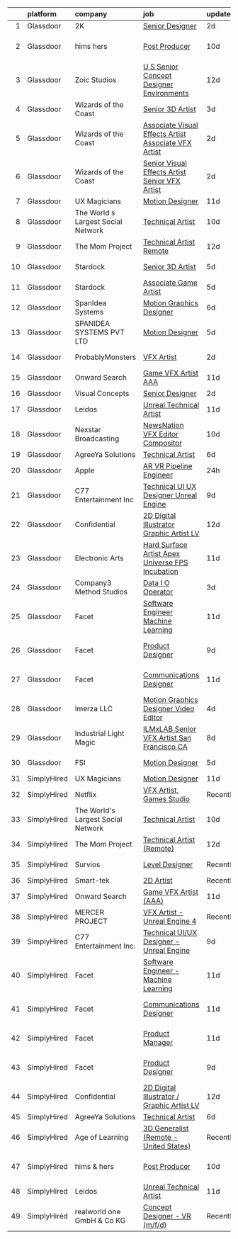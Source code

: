 

|    | platform    | company                            | job                                                                                                                                                                                                                                                                                                                                                                                                                                                                                                                                                                                                                                                                                                                                                                                                                                                                                                                                                                                                                                                                                                                                                                                                                                                                                                                                                                                            | update_time   | location           |
|---:|:------------|:-----------------------------------|:-----------------------------------------------------------------------------------------------------------------------------------------------------------------------------------------------------------------------------------------------------------------------------------------------------------------------------------------------------------------------------------------------------------------------------------------------------------------------------------------------------------------------------------------------------------------------------------------------------------------------------------------------------------------------------------------------------------------------------------------------------------------------------------------------------------------------------------------------------------------------------------------------------------------------------------------------------------------------------------------------------------------------------------------------------------------------------------------------------------------------------------------------------------------------------------------------------------------------------------------------------------------------------------------------------------------------------------------------------------------------------------------------|:--------------|:-------------------|
|  1 | Glassdoor   | 2K                                 | [Senior Designer](https://www.glassdoor.com/partner/jobListing.htm?pos=113&ao=1136043&s=58&guid=00000181a3fccc8392984e3c2d53de39&src=GD_JOB_AD&t=SR&vt=w&ea=1&cs=1_6e5af608&cb=1656313662894&jobListingId=1007962391680&jrtk=3-0-1g6hvpj5cklui801-1g6hvpj5rk25a800-997da2ebb8f2c82a-)                                                                                                                                                                                                                                                                                                                                                                                                                                                                                                                                                                                                                                                                                                                                                                                                                                                                                                                                                                                                                                                                                                          | 2d            | Austin, TX         |
|  2 | Glassdoor   | hims   hers                        | [Post Producer](https://www.glassdoor.com/partner/jobListing.htm?pos=130&ao=1136043&s=58&guid=00000181a3fccc8392984e3c2d53de39&src=GD_JOB_AD&t=SR&vt=w&ea=1&cs=1_dd08790f&cb=1656313662900&jobListingId=1007945311760&jrtk=3-0-1g6hvpj5cklui801-1g6hvpj5rk25a800-572089550f33025c-)                                                                                                                                                                                                                                                                                                                                                                                                                                                                                                                                                                                                                                                                                                                                                                                                                                                                                                                                                                                                                                                                                                            | 10d           | Los Angeles, CA    |
|  3 | Glassdoor   | Zoic Studios                       | [U S  Senior Concept Designer   Environments](https://www.glassdoor.com/partner/jobListing.htm?pos=115&ao=1136043&s=58&guid=00000181a3fccc8392984e3c2d53de39&src=GD_JOB_AD&t=SR&vt=w&ea=1&cs=1_c2365fbd&cb=1656313662894&jobListingId=1007940779750&jrtk=3-0-1g6hvpj5cklui801-1g6hvpj5rk25a800-3dd602ff0a6833af-)                                                                                                                                                                                                                                                                                                                                                                                                                                                                                                                                                                                                                                                                                                                                                                                                                                                                                                                                                                                                                                                                              | 12d           | Remote             |
|  4 | Glassdoor   | Wizards of the Coast               | [Senior 3D Artist](https://www.glassdoor.com/partner/jobListing.htm?pos=128&ao=1136043&s=58&guid=00000181a3fccc8392984e3c2d53de39&src=GD_JOB_AD&t=SR&vt=w&ea=1&cs=1_a032024f&cb=1656313662895&jobListingId=1007959625386&jrtk=3-0-1g6hvpj5cklui801-1g6hvpj5rk25a800-7d6b2e91fe069f28-)                                                                                                                                                                                                                                                                                                                                                                                                                                                                                                                                                                                                                                                                                                                                                                                                                                                                                                                                                                                                                                                                                                         | 3d            | Bellevue, WA       |
|  5 | Glassdoor   | Wizards of the Coast               | [Associate Visual Effects Artist   Associate VFX Artist](https://www.glassdoor.com/partner/jobListing.htm?pos=111&ao=1136043&s=58&guid=00000181a3fccc8392984e3c2d53de39&src=GD_JOB_AD&t=SR&vt=w&ea=1&cs=1_c650057c&cb=1656313662894&jobListingId=1007961505800&jrtk=3-0-1g6hvpj5cklui801-1g6hvpj5rk25a800-40b4fe3b46a0262c-)                                                                                                                                                                                                                                                                                                                                                                                                                                                                                                                                                                                                                                                                                                                                                                                                                                                                                                                                                                                                                                                                   | 2d            | Renton, WA         |
|  6 | Glassdoor   | Wizards of the Coast               | [Senior Visual Effects Artist   Senior VFX Artist](https://www.glassdoor.com/partner/jobListing.htm?pos=120&ao=1136043&s=58&guid=00000181a3fccc8392984e3c2d53de39&src=GD_JOB_AD&t=SR&vt=w&ea=1&cs=1_172ce47d&cb=1656313662894&jobListingId=1007961509552&jrtk=3-0-1g6hvpj5cklui801-1g6hvpj5rk25a800-6436024f98db2467-)                                                                                                                                                                                                                                                                                                                                                                                                                                                                                                                                                                                                                                                                                                                                                                                                                                                                                                                                                                                                                                                                         | 2d            | Renton, WA         |
|  7 | Glassdoor   | UX Magicians                       | [Motion Designer](https://www.glassdoor.com/partner/jobListing.htm?pos=121&ao=1136043&s=58&guid=00000181a3fccc8392984e3c2d53de39&src=GD_JOB_AD&t=SR&vt=w&ea=1&cs=1_8c339020&cb=1656313662894&jobListingId=1007942419974&jrtk=3-0-1g6hvpj5cklui801-1g6hvpj5rk25a800-5b2a766fdedec4d3-)                                                                                                                                                                                                                                                                                                                                                                                                                                                                                                                                                                                                                                                                                                                                                                                                                                                                                                                                                                                                                                                                                                          | 11d           | Remote             |
|  8 | Glassdoor   | The World s Largest Social Network | [Technical Artist](https://www.glassdoor.com/partner/jobListing.htm?pos=104&ao=1110586&s=58&guid=00000181a3fccc8392984e3c2d53de39&src=GD_JOB_AD&t=SR&vt=w&cs=1_cc944a11&cb=1656313662892&jobListingId=1007945470127&cpc=82B3195DA92CAF92&jrtk=3-0-1g6hvpj5cklui801-1g6hvpj5rk25a800-de89b06fe75f21ae--6NYlbfkN0DSgjPPcnEdvoK3uuxfISLALE6pB1FR7YSHOr_tSg5_QGIhoz_2VqUepdcKLBLI_zTmP0Cdwc6lpraoh9XYJnd_pt7wUHPw4IIhA9oQdU_zXLzlx3tdAdRRo6J89sBMEaNcmNojZwVeEdaa_PxE2Lf-fVWDI0HmuTZAzzh_-AE30tAW64Q995ll450A90KRlQGcVPdkvoDaVPrdUmBFpk9WuMCAaFrToHdvDZL2xcsVJflB_uHWW-m-NM11okzJ2QrXi_cXASBixbC-GsB2YPjKbfpGLzfWxa_sAqQvAInmm9VMNjnDjqIYrzWid5tPJc3QyEuGtpCE07FaBFZknY9GJWiI1W9BA7VUI7qvO83GH1Sd8HEr67jLyReD6mtzna8TecbLc8toi4t5NNYo_bsWH3iPouzJ7aQqGM1umQAI64hJiIOIRD1kv5JV9U_nY9GwNdsiYfGub3RrF3gVXJZKDx9PuRZzkcpLdBacK4SCWXovaAttS8SIXJBv6riiYW0LtGxA1-fNODWQkCmdfzfz1lI4ckRUkFnzLdw7r17-8-nF7mBWXue54xJo2v-dZAe2FmdqDBpCSg%3D%3D)                                                                                                                                                                                                                                                                                                                                                                                                                                                             | 10d           | New York, NY       |
|  9 | Glassdoor   | The Mom Project                    | [Technical Artist  Remote ](https://www.glassdoor.com/partner/jobListing.htm?pos=103&ao=1110586&s=58&guid=00000181a3fccc8392984e3c2d53de39&src=GD_JOB_AD&t=SR&vt=w&cs=1_b8171db6&cb=1656313662892&jobListingId=1007939939925&cpc=149B3D5996025BBA&jrtk=3-0-1g6hvpj5cklui801-1g6hvpj5rk25a800-264f9011810ab4a3--6NYlbfkN0BDp_epf89aHDQhKpPegNJQ_ldQpEFZQsM9OcONMGxWx6pU56EKHF58QjVdAUvn2gX31HUntCyLUwzir2_2qLQKiwc4zqgc0EcGzWlJtEFabSJje5p3zQNcGS6mmu-hK71c0amOsooqt9D74xqUp2Fe1oOyI1RWtfFw9BBSi2GEBaE6UlKZT1OWIdXPTDdxo4rYXrm00IlO4OvigUsyosmulIWwyxb9T-LqhOb2J-F5s76PIu4nIsS8ReQXWtPGwBoIFIYQIRESqCsgoOJy-7j7SzzoF9GBY2GmUFnglGD0NuK1mmnlpkgPCN9r8yMuEgYwDVaM0-ir_bgC0l6ZYBAp1hCOEWIQWP0u_jwK4g_Gc5uB7kn5MHcsWgyslF5bQk3rx3odOdrHqRaN00hhNI6ip1aboAXPq5IXNZvSHS17Ga4jr7wEyzBiAmDX2v4F2WyfIHdbrrvHPPtgT0IKsift_4tj4BeRvuvcE7VhnQs3LOAd03JrN_PmtqyGw6pL6hh4MhS5kR3fjt5GBkG9kKRaCWAIVn2QlpQBxJF18UPeCV2Gqle_5ATazfXv0of7DOUXnwmBhsh84g%3D%3D)                                                                                                                                                                                                                                                                                                                                                                                                                                                    | 12d           | Bell, CA           |
| 10 | Glassdoor   | Stardock                           | [Senior 3D Artist](https://www.glassdoor.com/partner/jobListing.htm?pos=126&ao=1136043&s=58&guid=00000181a3fccc8392984e3c2d53de39&src=GD_JOB_AD&t=SR&vt=w&ea=1&cs=1_8706140d&cb=1656313662895&jobListingId=1007953689181&jrtk=3-0-1g6hvpj5cklui801-1g6hvpj5rk25a800-cbe991915d613e17-)                                                                                                                                                                                                                                                                                                                                                                                                                                                                                                                                                                                                                                                                                                                                                                                                                                                                                                                                                                                                                                                                                                         | 5d            | Plymouth, MI       |
| 11 | Glassdoor   | Stardock                           | [Associate Game Artist](https://www.glassdoor.com/partner/jobListing.htm?pos=112&ao=1136043&s=58&guid=00000181a3fccc8392984e3c2d53de39&src=GD_JOB_AD&t=SR&vt=w&ea=1&cs=1_8b09c62c&cb=1656313662894&jobListingId=1007953689488&jrtk=3-0-1g6hvpj5cklui801-1g6hvpj5rk25a800-5142e70c69ddd18f-)                                                                                                                                                                                                                                                                                                                                                                                                                                                                                                                                                                                                                                                                                                                                                                                                                                                                                                                                                                                                                                                                                                    | 5d            | Plymouth, MI       |
| 12 | Glassdoor   | SpanIdea Systems                   | [Motion Graphics Designer](https://www.glassdoor.com/partner/jobListing.htm?pos=127&ao=1136043&s=58&guid=00000181a3fccc8392984e3c2d53de39&src=GD_JOB_AD&t=SR&vt=w&ea=1&cs=1_05d52ff6&cb=1656313662895&jobListingId=1007952216575&jrtk=3-0-1g6hvpj5cklui801-1g6hvpj5rk25a800-2d51907f9deffe6b-)                                                                                                                                                                                                                                                                                                                                                                                                                                                                                                                                                                                                                                                                                                                                                                                                                                                                                                                                                                                                                                                                                                 | 6d            | Fremont, CA        |
| 13 | Glassdoor   | SPANIDEA SYSTEMS PVT  LTD          | [Motion Designer](https://www.glassdoor.com/partner/jobListing.htm?pos=114&ao=1136043&s=58&guid=00000181a3fccc8392984e3c2d53de39&src=GD_JOB_AD&t=SR&vt=w&ea=1&cs=1_7d2ef0de&cb=1656313662894&jobListingId=1007954646619&jrtk=3-0-1g6hvpj5cklui801-1g6hvpj5rk25a800-3c66e0c6c0e57cb3-)                                                                                                                                                                                                                                                                                                                                                                                                                                                                                                                                                                                                                                                                                                                                                                                                                                                                                                                                                                                                                                                                                                          | 5d            | San Francisco, CA  |
| 14 | Glassdoor   | ProbablyMonsters                   | [VFX Artist](https://www.glassdoor.com/partner/jobListing.htm?pos=110&ao=1136043&s=58&guid=00000181a3fccc8392984e3c2d53de39&src=GD_JOB_AD&t=SR&vt=w&cs=1_e10b8ea9&cb=1656313662893&jobListingId=1007962507472&jrtk=3-0-1g6hvpj5cklui801-1g6hvpj5rk25a800-d0d1143189ef12b8-)                                                                                                                                                                                                                                                                                                                                                                                                                                                                                                                                                                                                                                                                                                                                                                                                                                                                                                                                                                                                                                                                                                                    | 2d            | Bellevue, WA       |
| 15 | Glassdoor   | Onward Search                      | [Game VFX Artist  AAA ](https://www.glassdoor.com/partner/jobListing.htm?pos=105&ao=1110586&s=58&guid=00000181a3fccc8392984e3c2d53de39&src=GD_JOB_AD&t=SR&vt=w&ea=1&cs=1_171d2b3a&cb=1656313662893&jobListingId=1007941481350&cpc=32EE424DE2B657EB&jrtk=3-0-1g6hvpj5cklui801-1g6hvpj5rk25a800-52a6a5fc57bf2545--6NYlbfkN0B7YoEZZ2QAGDyEGGmBPAUWSHc1Mt3sMCn9FehKcWA3w1Jyd5V8lWMcCNcrTVJ9hnW7k7XyuXHfanvGi6PJPAE0Pv0Ryh-JptsaHmu6l5ePQXpf80VOzE8oLeNg8LSCLaT8Is2hSHsURdqHuKU3MBOiZwVKj_bGzkqosSgxOZbigP1vPYwHi91Viex1_uSeQgamxDajKxDKpbpePdWIxIvDfHjfoU2vQ1yw13Hd3twLruFVEq1HpP8pUQWz1stpGjE7KKdpc-ykk2uXTQyfdkvbHnfyaqA25qnc2OLOqygbR4PheaPg9vrVIa0tXaOvTDRFro5vLJvv2u8G5BhZfzt10rLTRsAMP2UD1CzuJMoRwqu43OVZ5RW3tU3-8g5ZXbHIyW8PqT3CLcJucbUkB3Bls1GLvLpblZJREPZAa6ZFKGVcDDn-HtOVngu_OV4stLGjJlxX0SI42Y0smpN6wh7FgzRFK95Vv50H-bqejVJrFus8ytuFTTwPEhbqb60-5O5tFazVS_sddRsRaF5cih3P4JL-tCGmw94AMkCFzaUdYe5ARNZj8ovVw8VZwRG0Vb1wkHJ5F0pggozZE_2iw1LC8RTf0Wo0eD9ljr1zJjI4q9fnvRvDT22YyCfmHQAviUdK_IjZbICdlIOEU0vP3FwxGdhYhtFMoNvaJB55fbk_5v27-zQVle-rNF-HuzDgszDZRTur-YnrHZaQT1igC0zFUtUGKzH7C5GY8q7_znUI8t0VJhndLe9mYxSLfw00zUrm2MYeBSLU3M4AV6OQDNDakm6Op57mOxQhQGXLeyNyA9Dt_6IRMm3Vh2Ij-KEbrOXzCXIdotONI2wxg2v7_S7bo-71g7A0xZcUBTYzVctSZBp59NU_VriMWR9lp1DVqoDMsvDKmOoWiTB4rNCEXi1NLILc9_b-iKT_folupGGdon7S_rTuEA1Y5GM_nSWVVmPrOgIvVCfOxsRT3dnxjXkSnB1LnqIuqKl29WwIzb0PahUB4CMWzhvUaPATb47x76E%3D) | 11d           | Irvine, CA         |
| 16 | Glassdoor   | Visual Concepts                    | [Senior Designer](https://www.glassdoor.com/partner/jobListing.htm?pos=117&ao=1136043&s=58&guid=00000181a3fccc8392984e3c2d53de39&src=GD_JOB_AD&t=SR&vt=w&ea=1&cs=1_8105da15&cb=1656313662894&jobListingId=1007962391731&jrtk=3-0-1g6hvpj5cklui801-1g6hvpj5rk25a800-681074ee0d9d7d48-)                                                                                                                                                                                                                                                                                                                                                                                                                                                                                                                                                                                                                                                                                                                                                                                                                                                                                                                                                                                                                                                                                                          | 2d            | Austin, TX         |
| 17 | Glassdoor   | Leidos                             | [Unreal Technical Artist](https://www.glassdoor.com/partner/jobListing.htm?pos=102&ao=1110586&s=58&guid=00000181a3fccc8392984e3c2d53de39&src=GD_JOB_AD&t=SR&vt=w&cs=1_221344fb&cb=1656313662892&jobListingId=1007942534448&cpc=7E69D0A57279CD4B&jrtk=3-0-1g6hvpj5cklui801-1g6hvpj5rk25a800-8f4ae5795578ef6e--6NYlbfkN0CZUO70VSdYKA8PR3jfrSh5ljhqJhfDt0PzQCMubt8cRihWbmqO_-CcWTBwQGpXTij7f3URfWPIMThHTt3tGxfKzaCyKX591fJOuDZXagR_WoESiAk41m5Jre8N7w6OskZp3RJq_SKlMmSJBKbO7CpzFoF3RzMXAWQR0sLqlITwk6wW2Uq0fHrTLYEhyCwjrL58g50T-6kqzARRFz_cc8PoZP_KR8mD-fVesnncq-zgQG5I6cbx4BNtt1FyO7L_03-K9I-4HDi04kaIwuC91__XSWaNR9xAVeNqKMUYpymnrMgObz9weTwRR7rNpKzxaqrO6c3TNS4V8_3NBZ1n7_yeIo7ZiS95L1JSOcFxEEsA351vrRKj572eTfm75S4tx0Q_cm8Cwjh6XQ-iR_nv9mkVkZ6e28HuGiWqV-wi4v60q73h0Cc-pQ00aTP5m96RArpvZA8b2G-RaPG_VXJTLvJmgsVgPqKu137rHp3rsji8_msVPFHKDHFKmTA_Dv4ZmKQLy8b6iRYFQ4zXA3MlBLBFu78ELIoY6aEz70xxpwMyVCnKMOtXKLD8bO8O4qykaLoKAxCtU69CONAbxfT9W0VYyqAAtABHlwISKbLobDdv8iMmjmRUsR_J)                                                                                                                                                                                                                                                                                                                                                                                                                  | 11d           | Reston, VA         |
| 18 | Glassdoor   | Nexstar Broadcasting               | [NewsNation VFX Editor Compositor](https://www.glassdoor.com/partner/jobListing.htm?pos=122&ao=1136043&s=58&guid=00000181a3fccc8392984e3c2d53de39&src=GD_JOB_AD&t=SR&vt=w&cs=1_e0babdd0&cb=1656313662894&jobListingId=1007945291900&jrtk=3-0-1g6hvpj5cklui801-1g6hvpj5rk25a800-9864862043508ca6-)                                                                                                                                                                                                                                                                                                                                                                                                                                                                                                                                                                                                                                                                                                                                                                                                                                                                                                                                                                                                                                                                                              | 10d           | Chicago, IL        |
| 19 | Glassdoor   | AgreeYa Solutions                  | [Technical Artist](https://www.glassdoor.com/partner/jobListing.htm?pos=101&ao=1110586&s=58&guid=00000181a3fccc8392984e3c2d53de39&src=GD_JOB_AD&t=SR&vt=w&ea=1&cs=1_5b466c23&cb=1656313662893&jobListingId=1007951928158&cpc=9908D8D4413DBB8A&jrtk=3-0-1g6hvpj5cklui801-1g6hvpj5rk25a800-0e97c32089a08e2d--6NYlbfkN0Dwb_YIohz4zuU9-hizYTxpAJ9-qZQvsILXUPhgrrTAx5tS5Q7cYMYpo6ALWUQbQqPQiQ1qn7MmkWW37chkrsqLUFxmoGR0o3NHbhVPUXlHnJ0w3ZNtz9xp9hODUcuxehPfOLsRQhJ1sJhH3MYYD2quhXlc9D8fH-RjvVqMr76o7_mbbIfDg7xw2MtgTN1Zxq25Va3_nBswm12_ujr4TBN5oVBzQnqKa7lTg3VcGHXFfCfolODR_QiQ4qjdyW4wMGcvti3Vy8TEYjagdmdDu_XL49iEk9Va3PHAzkI1OOdP3LPoAiMOUoi3nxD_4MDMWeuPq-N6lCQyPwz3-didbqrahulBsyKdbKz1fVo5TDy3H3qNafKaq5xwTyvUwl5DTjQalrzn05Gqgh7GSLkZhr_4EoX-gLrD52RZt-zOdyh3tR-rW7QoMbhY35V2FZ0v2VdAzj5uxbESKkcRpUT9OYHZMNXyQFa8ox26gdTxIpRAYysiNQk-kcHYVEnnY3V-_EQ%3D)                                                                                                                                                                                                                                                                                                                                                                                                                                                                                                                                      | 6d            | Remote             |
| 20 | Glassdoor   | Apple                              | [AR VR Pipeline Engineer](https://www.glassdoor.com/partner/jobListing.htm?pos=107&ao=1110586&s=58&guid=00000181a3fccc8392984e3c2d53de39&src=GD_JOB_AD&t=SR&vt=w&cs=1_1f788b3f&cb=1656313662893&jobListingId=1007965233200&cpc=3BA4CE39D5B5DEF5&jrtk=3-0-1g6hvpj5cklui801-1g6hvpj5rk25a800-83db76e9692ecf2f--6NYlbfkN0BvKrLyj5gPmtZO9T8euul8TCxuuKNOtzRJOomxnwSEodTz2Bc-sPZl1dBMH13w-jMnq0xDYSC5af-H5xk2q8lNPyc9LlrOwJnEK6qxG3DMPMkUhDU_mJqa_0fdsa00MUsP4DfMtlNeX2HNL33y2QEgeiu0N8lzJBQm0B43uzQmy6ih4VFwbLncWsNkNSpwNRV2-B47bWiA4ONchdWREd1xWLdeH38b-2fAFoGTtmpQgjT9PHBGRl1O9sO6o0rskEkYhykZ-vkGXrtznLw4TXnLSsgX7BMl4VqRPyrPTDHteKAjR2UEHLlOtguWVXDZYhhN2JBjUztCI4pBQMgvhE2NWTjFucMEiskX3Sk-D4cQ_FbkL4-sfY-_UDcylw84FMyuCa1abtXJ3pZNpkVdc7O11eOUFpX3lUSmK-gB9GfQ7HAzGR9S-KPIj0dH7r9nm3Ol7C4VP64RY6VWMlebKLCalrTl-9qmiYJwgpOhvHVq8M8fpNZXoDAOpEliEEVArYEIRlKHwgvp_HuU0l-eSaNC1qSJAmmY7E3N929cP7pN8wByJlTPKVRAUIo0GM5C7PWslEMN1pMCRpVVHlQjkV0tH2hQv6cmOTHtfy25pam6dnhZ79EP9nmK0OO057NldzpzaCizI-OVZ6608Y1sL5L8hGdE72OtopKKoJ85IcxdjbPJsN9oY-lw-n1fbdeT8hUrA8n_qibjYrUzR-Dzxueah3hMsxK0CSj_xIUmvopUcOgj9bfMB-QG0VlmSpN-0eEuxCXQv--j-ZVgiePlCltI3hXJUGkXl8zhpvPq0fj7yj67op9f0prK-JOXi_nwboh7wpKv6dxtEMi8dD506Sw7Awu8_YNjkD2w46ztOHp6hFswyCpwF4dOGzp7t3Sg-qxzTzbeOBJsgnYy-WvYIZ3JhkAlluYIPzBC5H9tENomsqvNC_PJLVRYdnW_t1nOfX5lkeFh3AQVfA%3D%3D)                                                      | 24h           | Seattle, WA        |
| 21 | Glassdoor   | C77 Entertainment Inc              | [Technical UI UX Designer   Unreal Engine](https://www.glassdoor.com/partner/jobListing.htm?pos=125&ao=1136043&s=58&guid=00000181a3fccc8392984e3c2d53de39&src=GD_JOB_AD&t=SR&vt=w&ea=1&cs=1_b79cad70&cb=1656313662895&jobListingId=1007948194721&jrtk=3-0-1g6hvpj5cklui801-1g6hvpj5rk25a800-a9fe2164440c06a7-)                                                                                                                                                                                                                                                                                                                                                                                                                                                                                                                                                                                                                                                                                                                                                                                                                                                                                                                                                                                                                                                                                 | 9d            | Bellevue, WA       |
| 22 | Glassdoor   | Confidential                       | [2D Digital Illustrator   Graphic Artist LV](https://www.glassdoor.com/partner/jobListing.htm?pos=106&ao=1110586&s=58&guid=00000181a3fccc8392984e3c2d53de39&src=GD_JOB_AD&t=SR&vt=w&ea=1&cs=1_cef84b99&cb=1656313662893&jobListingId=1007939325054&cpc=F41FEAB56D215062&jrtk=3-0-1g6hvpj5cklui801-1g6hvpj5rk25a800-6c8333241b40ab11--6NYlbfkN0BF_tZk7gqx9EOCqRyLAxA1Psn4F8B2r8pllNPvPKbOdYkEBW-xvYsMu1tHTFl_vmuqxnDMnfe2StXOwdK4NJg7tIPAbnkF9hWPQ38dusuwYqTsgAZ_i0xnhGd60rIH8gDg7_PenT4jGJYj8YQHW9oHcjcwEyWhqoHgBuBbeQexR64-S-LHU9MwzRoQHOiecyI42fnISOVvYjLGmfcdRXnZltAid403p3ifKjZumumqCNpFiXv4smfIfKGMdaZKwg4cRWZ-LWo3WQW3njpCkYawYWbGBONWnTKGF_DGJeDLoBwTiRUW6g6Kn7A3AyFVfeW9emDMIZ_m6rtTw_vShsg7WJWftOmrUk0-TtNFJ6skhUeKapJA6AUCJETsTJJFfewpifDrPo5TM1U2xp9exN8FDvm2yTTtm5bmqEPCgqRQR9G-UOlKJs70rA3MGeCBxVkwMlbnciaBbk5k4b-AsshzYyb5raUZrrsT6FFroosARFpU5lWFnSmO5HNKd48uCU6QCDKuODDSe3HWG-aGG67U)                                                                                                                                                                                                                                                                                                                                                                                                                                                                                          | 12d           | Las Vegas, NV      |
| 23 | Glassdoor   | Electronic Arts                    | [Hard Surface Artist  Apex Universe FPS Incubation ](https://www.glassdoor.com/partner/jobListing.htm?pos=119&ao=1136043&s=58&guid=00000181a3fccc8392984e3c2d53de39&src=GD_JOB_AD&t=SR&vt=w&cs=1_6d1f30c7&cb=1656313662894&jobListingId=1007942637389&jrtk=3-0-1g6hvpj5cklui801-1g6hvpj5rk25a800-d91f0bcd697e42ee-)                                                                                                                                                                                                                                                                                                                                                                                                                                                                                                                                                                                                                                                                                                                                                                                                                                                                                                                                                                                                                                                                            | 11d           | Los Angeles, CA    |
| 24 | Glassdoor   | Company3 Method Studios            | [Data I O Operator](https://www.glassdoor.com/partner/jobListing.htm?pos=124&ao=1136043&s=58&guid=00000181a3fccc8392984e3c2d53de39&src=GD_JOB_AD&t=SR&vt=w&ea=1&cs=1_83f80d14&cb=1656313662895&jobListingId=1007960245910&jrtk=3-0-1g6hvpj5cklui801-1g6hvpj5rk25a800-51be219319e4b473-)                                                                                                                                                                                                                                                                                                                                                                                                                                                                                                                                                                                                                                                                                                                                                                                                                                                                                                                                                                                                                                                                                                        | 3d            | Hollywood, CA      |
| 25 | Glassdoor   | Facet                              | [Software Engineer   Machine Learning](https://www.glassdoor.com/partner/jobListing.htm?pos=129&ao=1136043&s=58&guid=00000181a3fccc8392984e3c2d53de39&src=GD_JOB_AD&t=SR&vt=w&ea=1&cs=1_f6e03fe9&cb=1656313662900&jobListingId=1007942852875&jrtk=3-0-1g6hvpj5cklui801-1g6hvpj5rk25a800-d72e5880989bd4aa-)                                                                                                                                                                                                                                                                                                                                                                                                                                                                                                                                                                                                                                                                                                                                                                                                                                                                                                                                                                                                                                                                                     | 11d           | San Francisco, CA  |
| 26 | Glassdoor   | Facet                              | [Product Designer](https://www.glassdoor.com/partner/jobListing.htm?pos=109&ao=1136043&s=58&guid=00000181a3fccc8392984e3c2d53de39&src=GD_JOB_AD&t=SR&vt=w&ea=1&cs=1_f725a99f&cb=1656313662893&jobListingId=1007948227668&jrtk=3-0-1g6hvpj5cklui801-1g6hvpj5rk25a800-3ef07f10dc7cab1c-)                                                                                                                                                                                                                                                                                                                                                                                                                                                                                                                                                                                                                                                                                                                                                                                                                                                                                                                                                                                                                                                                                                         | 9d            | San Francisco, CA  |
| 27 | Glassdoor   | Facet                              | [Communications Designer](https://www.glassdoor.com/partner/jobListing.htm?pos=108&ao=1136043&s=58&guid=00000181a3fccc8392984e3c2d53de39&src=GD_JOB_AD&t=SR&vt=w&ea=1&cs=1_c6f6ebda&cb=1656313662893&jobListingId=1007942852878&jrtk=3-0-1g6hvpj5cklui801-1g6hvpj5rk25a800-537d387b58b0c2ba-)                                                                                                                                                                                                                                                                                                                                                                                                                                                                                                                                                                                                                                                                                                                                                                                                                                                                                                                                                                                                                                                                                                  | 11d           | San Francisco, CA  |
| 28 | Glassdoor   | Imerza  LLC                        | [Motion Graphics Designer Video Editor](https://www.glassdoor.com/partner/jobListing.htm?pos=123&ao=1136043&s=58&guid=00000181a3fccc8392984e3c2d53de39&src=GD_JOB_AD&t=SR&vt=w&ea=1&cs=1_0695fa4f&cb=1656313662894&jobListingId=1007956461689&jrtk=3-0-1g6hvpj5cklui801-1g6hvpj5rk25a800-ca84f3e7bfd9f232-)                                                                                                                                                                                                                                                                                                                                                                                                                                                                                                                                                                                                                                                                                                                                                                                                                                                                                                                                                                                                                                                                                    | 4d            | Sarasota, FL       |
| 29 | Glassdoor   | Industrial Light   Magic           | [ILMxLAB Senior VFX Artist San Francisco  CA](https://www.glassdoor.com/partner/jobListing.htm?pos=118&ao=1136043&s=58&guid=00000181a3fccc8392984e3c2d53de39&src=GD_JOB_AD&t=SR&vt=w&cs=1_f920371b&cb=1656313662894&jobListingId=1007948705474&jrtk=3-0-1g6hvpj5cklui801-1g6hvpj5rk25a800-2781d1225f138c5c-)                                                                                                                                                                                                                                                                                                                                                                                                                                                                                                                                                                                                                                                                                                                                                                                                                                                                                                                                                                                                                                                                                   | 8d            | San Francisco, CA  |
| 30 | Glassdoor   | FSI                                | [Motion Designer](https://www.glassdoor.com/partner/jobListing.htm?pos=116&ao=1136043&s=58&guid=00000181a3fccc8392984e3c2d53de39&src=GD_JOB_AD&t=SR&vt=w&ea=1&cs=1_87816907&cb=1656313662894&jobListingId=1007954663041&jrtk=3-0-1g6hvpj5cklui801-1g6hvpj5rk25a800-248d3b5c2d98e761-)                                                                                                                                                                                                                                                                                                                                                                                                                                                                                                                                                                                                                                                                                                                                                                                                                                                                                                                                                                                                                                                                                                          | 5d            | Newark, CA         |
| 31 | SimplyHired | UX Magicians                       | [Motion Designer](https://www.simplyhired.com/job/QOP8DcI9WD3GktQ2RrIGO75PxLpKLJZt7zveomNp0bmNkqytawhlsQ?q=vfx+designer)                                                                                                                                                                                                                                                                                                                                                                                                                                                                                                                                                                                                                                                                                                                                                                                                                                                                                                                                                                                                                                                                                                                                                                                                                                                                       | 11d           | Remote             |
| 32 | SimplyHired | Netflix                            | [VFX Artist, Games Studio](https://www.simplyhired.com/job/yZzaIP6yHguF-mhsPAMWt5U0Wg9-ObCmh59cr13zFSViAE3-VUXpSA?q=vfx+designer)                                                                                                                                                                                                                                                                                                                                                                                                                                                                                                                                                                                                                                                                                                                                                                                                                                                                                                                                                                                                                                                                                                                                                                                                                                                              | Recently      | Remote             |
| 33 | SimplyHired | The World's Largest Social Network | [Technical Artist](https://www.simplyhired.com/job/1K8SQoai6_jXmyuUC0gwGMaM2b3qeAAbpoaJ2a3yAFbBmWX8o7TcSw?q=vfx+designer)                                                                                                                                                                                                                                                                                                                                                                                                                                                                                                                                                                                                                                                                                                                                                                                                                                                                                                                                                                                                                                                                                                                                                                                                                                                                      | 10d           | San Diego, CA      |
| 34 | SimplyHired | The Mom Project                    | [Technical Artist (Remote)](https://www.simplyhired.com/job/w_v3qtMolkHlbVEkHC_iaB-jTTa0wRdaEDbU6unmiBOhbfIT32yzEg?q=vfx+designer)                                                                                                                                                                                                                                                                                                                                                                                                                                                                                                                                                                                                                                                                                                                                                                                                                                                                                                                                                                                                                                                                                                                                                                                                                                                             | 12d           | Bell, CA           |
| 35 | SimplyHired | Survios                            | [Level Designer](https://www.simplyhired.com/job/Q0Bl2iSpImfnkNqj6mmCldqjtyFHTt1Eav98Kp_gfzwcsIrzEEVyYA?q=vfx+designer)                                                                                                                                                                                                                                                                                                                                                                                                                                                                                                                                                                                                                                                                                                                                                                                                                                                                                                                                                                                                                                                                                                                                                                                                                                                                        | Recently      | Marina del Rey, CA |
| 36 | SimplyHired | Smart-tek                          | [2D Artist](https://www.simplyhired.com/job/xuboe7C5Q0up7yi0Bm759-yG_-gPeJ_LlyZCFBjcCPJSWHMPUgDSSw?q=vfx+designer)                                                                                                                                                                                                                                                                                                                                                                                                                                                                                                                                                                                                                                                                                                                                                                                                                                                                                                                                                                                                                                                                                                                                                                                                                                                                             | Recently      | Duluth, GA         |
| 37 | SimplyHired | Onward Search                      | [Game VFX Artist (AAA)](https://www.simplyhired.com/job/6vT9O54JDIXmLjvRqVKqsmDHpsBSu7ki65EW194k24vzwTc12iM2ag?q=vfx+designer)                                                                                                                                                                                                                                                                                                                                                                                                                                                                                                                                                                                                                                                                                                                                                                                                                                                                                                                                                                                                                                                                                                                                                                                                                                                                 | 11d           | Irvine, CA         |
| 38 | SimplyHired | MERCER PROJECT                     | [VFX Artist - Unreal Engine 4](https://www.simplyhired.com/job/2oePjLPnODm44ASH_jfmm99NvQfkSOC48xk2mIXNrjRpGVBiOBzF7Q?q=vfx+designer)                                                                                                                                                                                                                                                                                                                                                                                                                                                                                                                                                                                                                                                                                                                                                                                                                                                                                                                                                                                                                                                                                                                                                                                                                                                          | Recently      | Remote             |
| 39 | SimplyHired | C77 Entertainment Inc.             | [Technical UI/UX Designer - Unreal Engine](https://www.simplyhired.com/job/ddo7IuGIqy9U5x6JPp1Ta_OEeD2Q3JspU5GXOk3NbZ0kZFNZXYo1kA?q=vfx+designer)                                                                                                                                                                                                                                                                                                                                                                                                                                                                                                                                                                                                                                                                                                                                                                                                                                                                                                                                                                                                                                                                                                                                                                                                                                              | 9d            | Bellevue, WA       |
| 40 | SimplyHired | Facet                              | [Software Engineer - Machine Learning](https://www.simplyhired.com/job/rRl7LpYqGiIowLAwzbrNzMgXtXTFbKgtp-z9fo66PKEqX4Q6nYlO_w?q=vfx+designer)                                                                                                                                                                                                                                                                                                                                                                                                                                                                                                                                                                                                                                                                                                                                                                                                                                                                                                                                                                                                                                                                                                                                                                                                                                                  | 11d           | San Francisco, CA  |
| 41 | SimplyHired | Facet                              | [Communications Designer](https://www.simplyhired.com/job/L_06yyt8zMe7k2_K7ClDrhxp_NCJ0puLYHHmqqJPI3nI6ln8BwY1Og?q=vfx+designer)                                                                                                                                                                                                                                                                                                                                                                                                                                                                                                                                                                                                                                                                                                                                                                                                                                                                                                                                                                                                                                                                                                                                                                                                                                                               | 11d           | San Francisco, CA  |
| 42 | SimplyHired | Facet                              | [Product Manager](https://www.simplyhired.com/job/Z0g2FHG69bl3issjsDc4vsVCum3uU3Iqg_rf-yyzwim2WGJ4_-ylkg?q=vfx+designer)                                                                                                                                                                                                                                                                                                                                                                                                                                                                                                                                                                                                                                                                                                                                                                                                                                                                                                                                                                                                                                                                                                                                                                                                                                                                       | 11d           | San Francisco, CA  |
| 43 | SimplyHired | Facet                              | [Product Designer](https://www.simplyhired.com/job/mXfLdIzROFXZ4LZM8IUwypMkfkVTZlEQ5iYR6asUe9PpCJX1nH947A?q=vfx+designer)                                                                                                                                                                                                                                                                                                                                                                                                                                                                                                                                                                                                                                                                                                                                                                                                                                                                                                                                                                                                                                                                                                                                                                                                                                                                      | 9d            | San Francisco, CA  |
| 44 | SimplyHired | Confidential                       | [2D Digital Illustrator / Graphic Artist LV](https://www.simplyhired.com/job/WR2-4KNjxgXV1vg_h0Smu4P2a7_SLarIZBzP3ysarILfdTKegejX8w?q=vfx+designer)                                                                                                                                                                                                                                                                                                                                                                                                                                                                                                                                                                                                                                                                                                                                                                                                                                                                                                                                                                                                                                                                                                                                                                                                                                            | 12d           | Las Vegas, NV      |
| 45 | SimplyHired | AgreeYa Solutions                  | [Technical Artist](https://www.simplyhired.com/job/1S-wUjgCh_axFRzDlGtpVnaNAjNW2pN29FQEzqSNAwidQAXHkplpEg?q=vfx+designer)                                                                                                                                                                                                                                                                                                                                                                                                                                                                                                                                                                                                                                                                                                                                                                                                                                                                                                                                                                                                                                                                                                                                                                                                                                                                      | 6d            | Remote             |
| 46 | SimplyHired | Age of Learning                    | [3D Generalist (Remote - United States)](https://www.simplyhired.com/job/0ZNjFVkgA7GEJAPyHTjj3vVBy-z8l-DL9XchkHiatMPVUL0beEIlOw?q=vfx+designer)                                                                                                                                                                                                                                                                                                                                                                                                                                                                                                                                                                                                                                                                                                                                                                                                                                                                                                                                                                                                                                                                                                                                                                                                                                                | Recently      | Glendale, CA       |
| 47 | SimplyHired | hims & hers                        | [Post Producer](https://www.simplyhired.com/job/M6oN3cIATDSC0AvkMrYFXvZrfGDfjDVWkYylP_BG-bQrHZSlnsbnFQ?q=vfx+designer)                                                                                                                                                                                                                                                                                                                                                                                                                                                                                                                                                                                                                                                                                                                                                                                                                                                                                                                                                                                                                                                                                                                                                                                                                                                                         | 10d           | Los Angeles, CA    |
| 48 | SimplyHired | Leidos                             | [Unreal Technical Artist](https://www.simplyhired.com/job/vUjM88WNHByq9hkXVcDGaHDWJBcJwdAHwcSIeARFGUwNOCFNjopeUg?q=vfx+designer)                                                                                                                                                                                                                                                                                                                                                                                                                                                                                                                                                                                                                                                                                                                                                                                                                                                                                                                                                                                                                                                                                                                                                                                                                                                               | 11d           | Reston, VA         |
| 49 | SimplyHired | realworld one GmbH & Co KG         | [Concept Designer - VR (m/f/d)](https://www.simplyhired.com/job/9M9B0HjzlxbnEWwSs63j38J2jv4QAGwRz17kgQnuQPJjtHPVVTunxA?q=vfx+designer)                                                                                                                                                                                                                                                                                                                                                                                                                                                                                                                                                                                                                                                                                                                                                                                                                                                                                                                                                                                                                                                                                                                                                                                                                                                         | Recently      | Remote             |